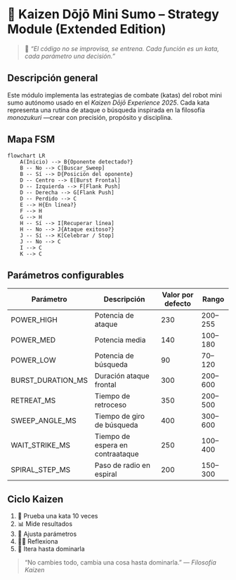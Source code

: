 # 🥋 Kaizen Dōjō Mini Sumo – Strategy Module (Extended Edition)
> 💭 *“El código no se improvisa, se entrena. Cada función es un kata, cada parámetro una decisión.”*  

## Descripción general
Este módulo implementa las estrategias de combate (katas) del robot mini sumo autónomo usado en el *Kaizen Dōjō Experience 2025*.
Cada kata representa una rutina de ataque o búsqueda inspirada en la filosofía *monozukuri* —crear con precisión, propósito y disciplina.

## Mapa FSM
```mermaid
flowchart LR
    A(Inicio) --> B{Oponente detectado?}
    B -- No --> C[Buscar_Sweep]
    B -- Sí --> D{Posición del oponente}
    D -- Centro --> E[Burst Frontal]
    D -- Izquierda --> F[Flank Push]
    D -- Derecha --> G[Flank Push]
    D -- Perdido --> C
    E --> H{En línea?}
    F --> H
    G --> H
    H -- Sí --> I[Recuperar línea]
    H -- No --> J{Ataque exitoso?}
    J -- Sí --> K[Celebrar / Stop]
    J -- No --> C
    I --> C
    K --> C
```

## Parámetros configurables
| Parámetro | Descripción | Valor por defecto | Rango |
|------------|-------------|------------------|--------|
| POWER_HIGH | Potencia de ataque | 230 | 200–255 |
| POWER_MED | Potencia media | 140 | 100–180 |
| POWER_LOW | Potencia de búsqueda | 90 | 70–120 |
| BURST_DURATION_MS | Duración ataque frontal | 300 | 200–600 |
| RETREAT_MS | Tiempo de retroceso | 350 | 200–500 |
| SWEEP_ANGLE_MS | Tiempo de giro de búsqueda | 400 | 300–600 |
| WAIT_STRIKE_MS | Tiempo de espera en contraataque | 250 | 100–400 |
| SPIRAL_STEP_MS | Paso de radio en espiral | 200 | 150–300 |

## Ciclo Kaizen
1. 🧪 Prueba una kata 10 veces  
2. 📊 Mide resultados  
3. 🔧 Ajusta parámetros  
4. 🧘‍♂️ Reflexiona  
5. 🔁 Itera hasta dominarla

> “No cambies todo, cambia una cosa hasta dominarla.” — *Filosofía Kaizen*

